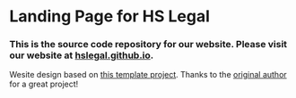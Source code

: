 # Landing Page for HS Legal

### This is the source code repository for our website. Please visit our website at [hslegal.github.io](https://hslegal.github.io/).

Wesite design based on [this template project](https://github.com/wonderfullandingpage/mylandingpage). Thanks to the [original author](https://github.com/issaafalkattan) for a great project!
